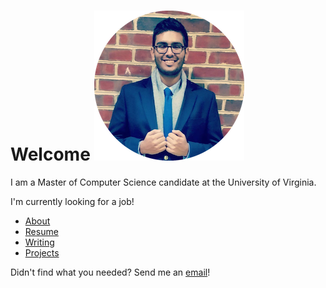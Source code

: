 <link rel="shortcut icon" type="image/png" href="favicon.ico"/>
<link rel="stylesheet" Type="text/css" href="http://people.virginia.edu/~nj7kv/style.css">
<html>

Welcome ![Profile Pic Round](Profile%20Pic%20Round.png)
=======================================================

I am a Master of Computer Science candidate at the University of
Virginia.

I'm currently looking for a job!

-   [About](http://people.virginia.edu/~nj7kv/about.html "About")
-   [Resume](https://drive.google.com/open?id=0B1VQ2orZxq3gU01IdGwtOGpvYlE "Resume")
-   [Writing](http://people.virginia.edu/~nj7kv/writing.html "Writing")
-   [Projects](http://people.virginia.edu/~nj7kv/projects.html "Projects")

Didn't find what you needed? Send me an
[email](mailto:nj7kv@virginia.edu "Email")!
